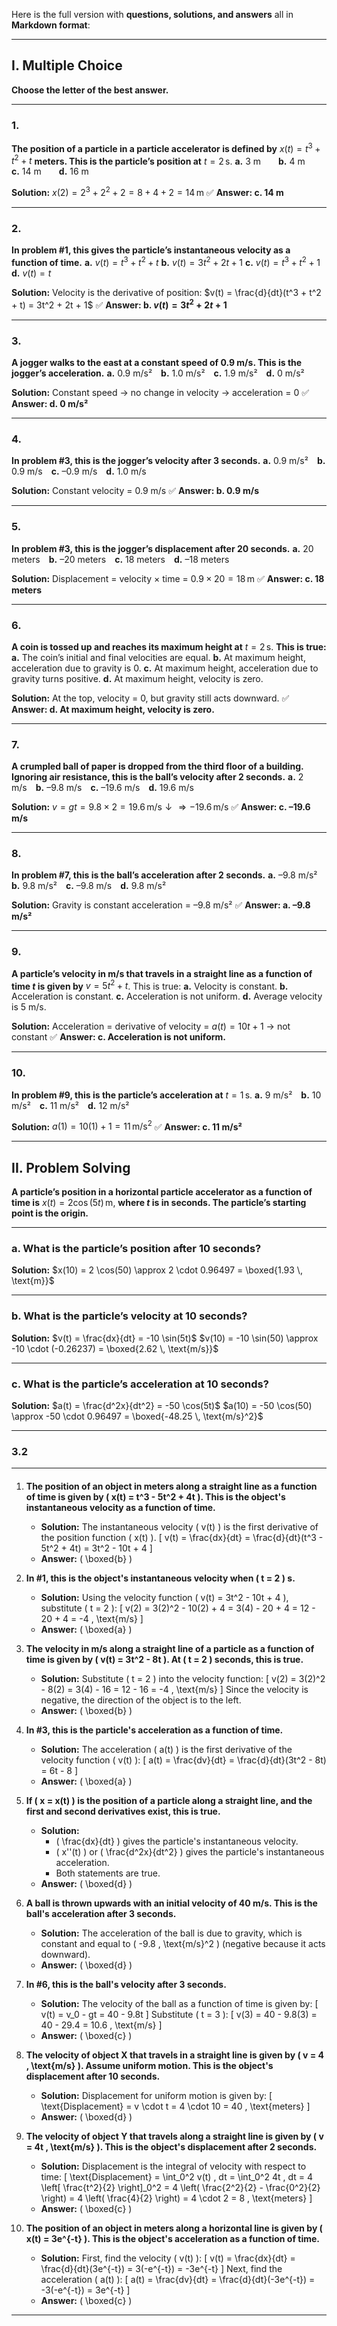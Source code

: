 Here is the full version with **questions, solutions, and answers** all in **Markdown format**:

---

## I. Multiple Choice

**Choose the letter of the best answer.**

---

### **1.**

**The position of a particle in a particle accelerator is defined by**
$x(t) = t^3 + t^2 + t$ **meters. This is the particle’s position at** $t = 2 \, \text{s}$.
**a.** 3 m  **b.** 4 m  **c.** 14 m  **d.** 16 m

**Solution:**
$x(2) = 2^3 + 2^2 + 2 = 8 + 4 + 2 = 14 \, \text{m}$
✅ **Answer: c. 14 m**

---

### **2.**

**In problem #1, this gives the particle’s instantaneous velocity as a function of time.**
**a.** $v(t) = t^3 + t^2 + t$
**b.** $v(t) = 3t^2 + 2t + 1$
**c.** $v(t) = t^3 + t^2 + 1$
**d.** $v(t) = t$

**Solution:**
Velocity is the derivative of position:
$v(t) = \frac{d}{dt}(t^3 + t^2 + t) = 3t^2 + 2t + 1$
✅ **Answer: b. $v(t) = 3t^2 + 2t + 1$**

---

### **3.**

**A jogger walks to the east at a constant speed of 0.9 m/s. This is the jogger’s acceleration.**
**a.** 0.9 m/s² **b.** 1.0 m/s² **c.** 1.9 m/s² **d.** 0 m/s²

**Solution:**
Constant speed → no change in velocity → acceleration = 0
✅ **Answer: d. 0 m/s²**

---

### **4.**

**In problem #3, this is the jogger’s velocity after 3 seconds.**
**a.** 0.9 m/s² **b.** 0.9 m/s **c.** –0.9 m/s **d.** 1.0 m/s

**Solution:**
Constant velocity = 0.9 m/s
✅ **Answer: b. 0.9 m/s**

---

### **5.**

**In problem #3, this is the jogger’s displacement after 20 seconds.**
**a.** 20 meters **b.** –20 meters **c.** 18 meters **d.** –18 meters

**Solution:**
Displacement = velocity × time = $0.9 \times 20 = 18 \, \text{m}$
✅ **Answer: c. 18 meters**

---

### **6.**

**A coin is tossed up and reaches its maximum height at** $t = 2 \, \text{s}$.
**This is true:**
**a.** The coin’s initial and final velocities are equal.
**b.** At maximum height, acceleration due to gravity is 0.
**c.** At maximum height, acceleration due to gravity turns positive.
**d.** At maximum height, velocity is zero.

**Solution:**
At the top, velocity = 0, but gravity still acts downward.
✅ **Answer: d. At maximum height, velocity is zero.**

---

### **7.**

**A crumpled ball of paper is dropped from the third floor of a building.**
**Ignoring air resistance, this is the ball’s velocity after 2 seconds.**
**a.** 2 m/s **b.** –9.8 m/s **c.** –19.6 m/s **d.** 19.6 m/s

**Solution:**
$v = gt = 9.8 \times 2 = 19.6 \, \text{m/s} \downarrow \Rightarrow -19.6 \, \text{m/s}$
✅ **Answer: c. –19.6 m/s**

---

### **8.**

**In problem #7, this is the ball’s acceleration after 2 seconds.**
**a.** –9.8 m/s² **b.** 9.8 m/s² **c.** –9.8 m/s **d.** 9.8 m/s²

**Solution:**
Gravity is constant acceleration = –9.8 m/s²
✅ **Answer: a. –9.8 m/s²**

---

### **9.**

**A particle’s velocity in m/s that travels in a straight line as a function of time $t$ is given by**
$v = 5t^2 + t$. This is true:
**a.** Velocity is constant.
**b.** Acceleration is constant.
**c.** Acceleration is not uniform.
**d.** Average velocity is 5 m/s.

**Solution:**
Acceleration = derivative of velocity = $a(t) = 10t + 1$ → not constant
✅ **Answer: c. Acceleration is not uniform.**

---

### **10.**

**In problem #9, this is the particle’s acceleration at** $t = 1 \, \text{s}$.
**a.** 9 m/s² **b.** 10 m/s² **c.** 11 m/s² **d.** 12 m/s²

**Solution:**
$a(1) = 10(1) + 1 = 11 \, \text{m/s}^2$
✅ **Answer: c. 11 m/s²**

---

## II. Problem Solving

**A particle’s position in a horizontal particle accelerator as a function of time is**
$x(t) = 2 \cos(5t) \, \text{m}$, **where $t$ is in seconds. The particle’s starting point is the origin.**

---

### a. What is the particle’s position after 10 seconds?

**Solution:**
$x(10) = 2 \cos(50) \approx 2 \cdot 0.96497 = \boxed{1.93 \, \text{m}}$

---

### b. What is the particle’s velocity at 10 seconds?

**Solution:**
$v(t) = \frac{dx}{dt} = -10 \sin(5t)$
$v(10) = -10 \sin(50) \approx -10 \cdot (-0.26237) = \boxed{2.62 \, \text{m/s}}$

---

### c. What is the particle’s acceleration at 10 seconds?

**Solution:**
$a(t) = \frac{d^2x}{dt^2} = -50 \cos(5t)$
$a(10) = -50 \cos(50) \approx -50 \cdot 0.96497 = \boxed{-48.25 \, \text{m/s}^2}$

---

### 3.2

---

####

1. **The position of an object in meters along a straight line as a function of time is given by \( x(t) = t^3 - 5t^2 + 4t \). This is the object's instantaneous velocity as a function of time.**
   - **Solution:** The instantaneous velocity \( v(t) \) is the first derivative of the position function \( x(t) \).
     \[
     v(t) = \frac{dx}{dt} = \frac{d}{dt}(t^3 - 5t^2 + 4t) = 3t^2 - 10t + 4
     \]
   - **Answer:** \( \boxed{b} \)

2. **In #1, this is the object's instantaneous velocity when \( t = 2 \) s.**
   - **Solution:** Using the velocity function \( v(t) = 3t^2 - 10t + 4 \), substitute \( t = 2 \):
     \[
     v(2) = 3(2)^2 - 10(2) + 4 = 3(4) - 20 + 4 = 12 - 20 + 4 = -4 \, \text{m/s}
     \]
   - **Answer:** \( \boxed{a} \)

3. **The velocity in m/s along a straight line of a particle as a function of time is given by \( v(t) = 3t^2 - 8t \). At \( t = 2 \) seconds, this is true.**
   - **Solution:** Substitute \( t = 2 \) into the velocity function:
     \[
     v(2) = 3(2)^2 - 8(2) = 3(4) - 16 = 12 - 16 = -4 \, \text{m/s}
     \]
     Since the velocity is negative, the direction of the object is to the left.
   - **Answer:** \( \boxed{b} \)

4. **In #3, this is the particle's acceleration as a function of time.**
   - **Solution:** The acceleration \( a(t) \) is the first derivative of the velocity function \( v(t) \):
     \[
     a(t) = \frac{dv}{dt} = \frac{d}{dt}(3t^2 - 8t) = 6t - 8
     \]
   - **Answer:** \( \boxed{a} \)

5. **If \( x = x(t) \) is the position of a particle along a straight line, and the first and second derivatives exist, this is true.**
   - **Solution:** 
     - \( \frac{dx}{dt} \) gives the particle's instantaneous velocity.
     - \( x''(t) \) or \( \frac{d^2x}{dt^2} \) gives the particle's instantaneous acceleration.
     - Both statements are true.
   - **Answer:** \( \boxed{d} \)

6. **A ball is thrown upwards with an initial velocity of 40 m/s. This is the ball's acceleration after 3 seconds.**
   - **Solution:** The acceleration of the ball is due to gravity, which is constant and equal to \( -9.8 \, \text{m/s}^2 \) (negative because it acts downward).
   - **Answer:** \( \boxed{d} \)

7. **In #6, this is the ball's velocity after 3 seconds.**
   - **Solution:** The velocity of the ball as a function of time is given by:
     \[
     v(t) = v_0 - gt = 40 - 9.8t
     \]
     Substitute \( t = 3 \):
     \[
     v(3) = 40 - 9.8(3) = 40 - 29.4 = 10.6 \, \text{m/s}
     \]
   - **Answer:** \( \boxed{c} \)

8. **The velocity of object X that travels in a straight line is given by \( v = 4 \, \text{m/s} \). Assume uniform motion. This is the object's displacement after 10 seconds.**
   - **Solution:** Displacement for uniform motion is given by:
     \[
     \text{Displacement} = v \cdot t = 4 \cdot 10 = 40 \, \text{meters}
     \]
   - **Answer:** \( \boxed{d} \)

9. **The velocity of object Y that travels along a straight line is given by \( v = 4t \, \text{m/s} \). This is the object's displacement after 2 seconds.**
   - **Solution:** Displacement is the integral of velocity with respect to time:
     \[
     \text{Displacement} = \int_0^2 v(t) \, dt = \int_0^2 4t \, dt = 4 \left[ \frac{t^2}{2} \right]_0^2 = 4 \left( \frac{2^2}{2} - \frac{0^2}{2} \right) = 4 \left( \frac{4}{2} \right) = 4 \cdot 2 = 8 \, \text{meters}
     \]
   - **Answer:** \( \boxed{c} \)

10. **The position of an object in meters along a horizontal line is given by \( x(t) = 3e^{-t} \). This is the object's acceleration as a function of time.**
    - **Solution:** First, find the velocity \( v(t) \):
      \[
      v(t) = \frac{dx}{dt} = \frac{d}{dt}(3e^{-t}) = 3(-e^{-t}) = -3e^{-t}
      \]
      Next, find the acceleration \( a(t) \):
      \[
      a(t) = \frac{dv}{dt} = \frac{d}{dt}(-3e^{-t}) = -3(-e^{-t}) = 3e^{-t}
      \]
    - **Answer:** \( \boxed{c} \)

---
